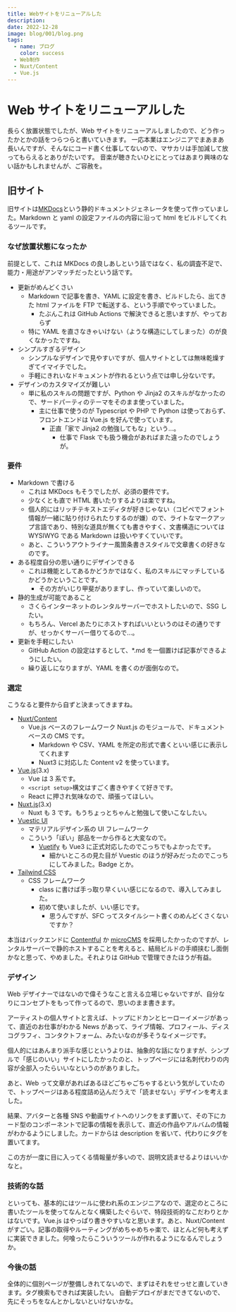 ```yaml
---
title: Webサイトをリニューアルした
description:
date: 2022-12-28
image: blog/001/blog.png
tags:
  - name: ブログ
    color: success
  - Web制作
  - Nuxt/Content
  - Vue.js
---
```


# Web サイトをリニューアルした

長らく放置状態でしたが、Web サイトをリニューアルしましたので、どう作ったかとかの話をつらつらと書いていきます。
一応本業はエンジニアでまあまあ長いんですが、そんなにコード書く仕事してないので、マサカリは手加減して放ってもらえるとありがたいです。
音楽が聴きたいひとにとってはあまり興味のない話かもしれませんが、ご容赦を。

## 旧サイト

旧サイトは[MKDocs](https://www.mkdocs.org/)という静的ドキュメントジェネレータを使って作っていました。Markdown と yaml の設定ファイルの内容に沿って html をビルドしてくれるツールです。

### なぜ放置状態になったか

前提として、これは MKDocs の良しあしという話ではなく、私の調査不足で、能力・用途がアンマッチだったという話です。

- 更新がめんどくさい
  - Markdown で記事を書き、YAML に設定を書き、ビルドしたら、出てきた html ファイルを FTP で転送する、という手順でやっていました。
    - たぶんこれは GitHub Actions で解決できると思いますが、やっておらず
  - 特に YAML を直さなきゃいけない（ような構造にしてしまった）のが良くなかったですね。
- シンプルすぎるデザイン
  - シンプルなデザインで見やすいですが、個人サイトとしては無味乾燥すぎてイマイチでした。
  - 手軽にきれいなドキュメントが作れるという点では申し分ないです。
- デザインのカスタマイズが難しい
  - 単に私のスキルの問題ですが、Python や Jinja2 のスキルがなかったので、サードパーティのテーマをそのまま使っていました。
    - 主に仕事で使うのが Typescript や PHP で Python は使っておらず、フロントエンドは Vue.js を好んで使っています。
      - 正直「家で Jinja2 の勉強してもな」という…。
        - 仕事で Flask でも扱う機会があればまた違ったのでしょうが。

### 要件

- Markdown で書ける
  - これは MKDocs もそうでしたが、必須の要件です。
  - 少なくとも直で HTML 書いたりするよりは楽ですね。
  - 個人的にはリッチテキストエディタが好きじゃない（コピペでフォント情報が一緒に貼り付けられたりするのが嫌）ので、ライトなマークアップ言語であり、特別な道具が無くても書きやすく、文書構造については WYSIWYG である Markdown は扱いやすくていいです。
  - あと、こういうアウトライナー風箇条書きスタイルで文章書くの好きなのです。
- ある程度自分の思い通りにデザインできる
  - これは機能としてあるかどうかではなく、私のスキルにマッチしているかどうかということです。
    - その方がいじり甲斐がありますし、作っていて楽しいので。
- 静的生成が可能であること
  - さくらインターネットのレンタルサーバーでホストしたいので、SSG したい。
  - もちろん、Vercel あたりにホストすればいいというのはその通りですが、せっかくサーバー借りてるので…。
- 更新を手軽にしたい
  - GitHub Action の設定はするとして、\*.md を一個置けば記事ができるようにしたい。
  - 繰り返しになりますが、YAML を書くのが面倒なので。

### 選定

こうなると要件から自ずと決まってきますね。

- [Nuxt/Content](https://content.nuxtjs.org/)
  - Vue.js ベースのフレームワーク Nuxt.js のモジュールで、ドキュメントベースの CMS です。
    - Markdown や CSV、YAML を所定の形式で書くといい感じに表示してくれます
    - Nuxt3 に対応した Content v2 を使っています。
- [Vue.js](https://ja.vuejs.org/)(3.x)
  - Vue は 3 系です。
  - `<script setup>`構文はすごく書きやすくて好きです。
  - React に押され気味なので、頑張ってほしい。
- [Nuxt.js](https://nuxt.com/)(3.x)
  - Nuxt も 3 です。もうちょっとちゃんと勉強して使いこなしたい。
- [Vuestic UI](https://vuestic.dev/)
  - マテリアルデザイン系の UI フレームワーク
  - こういう「ぽい」部品を一から作ると大変なので。
    - [Vuetify](https://next.vuetifyjs.com/en/) も Vue3 に正式対応したのでこっちでもよかったです。
      - 細かいところの見た目が Vuestic のほうが好みだったのでこっちにしてみました。Badge とか。
- [Tailwind CSS](https://tailwindcss.com/)
  - CSS フレームワーク
    - class に書けば手っ取り早くいい感じになるので、導入してみました。
    - 初めて使いましたが、いい感じです。
      - 思うんですが、SFC ってスタイルシート書くのめんどくさくないですか？

本当はバックエンドに [Contentful](https://www.contentful.com/) か [microCMS](https://microcms.io/) を採用したかったのですが、レンタルサーバーで静的ホストすることを考えると、結局ビルドの手順挟むし面倒かなと思って、やめました。それよりは GitHub で管理できたほうが有益。

### デザイン

Web デザイナーではないので偉そうなこと言える立場じゃないですが、自分なりにコンセプトをもって作ってるので、思いのまま書きます。

アーティストの個人サイトと言えば、トップにドカンとヒーローイメージがあって、直近のお仕事がわかる News があって、ライブ情報、プロフィール、ディスコグラフィ、コンタクトフォーム、みたいなのが多そうなイメージです。

個人的にはあんまり派手な感じというよりは、抽象的な話になりますが、シンプルで「感じのいい」サイトにしたかったのと、トップページには名刺代わりの内容が全部入ったらいいなというのがありました。

あと、Web って文章があればあるほどごちゃごちゃするという気がしていたので、トップページはある程度詰め込んだうえで「読ませない」デザインを考えました。

結果、アバターと各種 SNS や動画サイトへのリンクをまず置いて、その下にカード型のコンポーネントで記事の情報を表示して、直近の作品やアルバムの情報がわかるようにしました。カードからは description を省いて、代わりにタグを置いてます。

この方が一度に目に入ってくる情報量が多いので、説明文読ませるよりはいいかなと。

### 技術的な話

といっても、基本的にはツールに使われ系のエンジニアなので、選定のところに書いたツールを使ってなんとなく構築したぐらいで、特段技術的なこだわりとかはないです。Vue.js はやっぱり書きやすいなと思います。あと、Nuxt/Content がすごい。記事の取得やルーティングがめちゃめちゃ楽で、ほとんど何も考えずに実装できました。何喰ったらこういうツールが作れるようになるんでしょうか。

### 今後の話

全体的に個別ページが整備しきれてないので、まずはそれをせっせと直していきます。タグ検索もできれば実装したい。
自動デプロイがまだできてないので、先にそっちをなんとかしないといけないかな。
